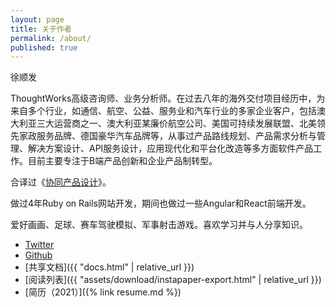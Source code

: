 ```yaml
---
layout: page
title: 关于作者
permalink: /about/
published: true
---
```


徐顺发

ThoughtWorks高级咨询师、业务分析师。在过去八年的海外交付项目经历中，为来自多个行业，如通信、航空、公益、服务业和汽车行业的多家企业客户，包括澳大利亚三大运营商之一、澳大利亚某廉价航空公司、美国可持续发展联盟、北美领先家政服务品牌、德国豪华汽车品牌等，从事过产品路线规划、产品需求分析与管理、解决方案设计、API服务设计，应用现代化和平台化改造等多方面软件产品工作。目前主要专注于B端产品创新和企业产品制转型。

合译过《[协同产品设计](https://item.jd.com/13323352.html)》。

做过4年Ruby on Rails网站开发，期间也做过一些Angular和React前端开发。

爱好画画、足球、赛车驾驶模拟、军事射击游戏。喜欢学习并与人分享知识。

- [Twitter](https://twitter.com/Goooooouwa)
- [Github](http://github.com/goooooouwa)
- [共享文档]({{ "docs.html" | relative_url }})
- [阅读列表]({{ "assets/download/instapaper-export.html" | relative_url }})
- [简历（2021）]({% link resume.md %})
